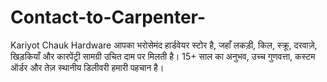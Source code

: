 # Contact-to-Carpenter-
Kariyot Chauk Hardware आपका भरोसेमंद हार्डवेयर स्टोर है, जहाँ लकड़ी, किल, स्क्रू, दरवाज़े, खिड़कियाँ और कारपेंट्री सामग्री उचित दाम पर मिलती है। 15+ साल का अनुभव, उच्च गुणवत्ता, कस्टम ऑर्डर और तेज़ स्थानीय डिलीवरी हमारी पहचान है।
